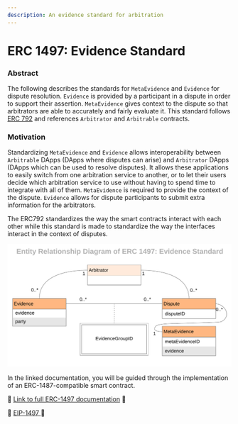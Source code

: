 ```yaml
---
description: An evidence standard for arbitration
---
```


# ERC 1497: Evidence Standard

### Abstract

The following describes the standards for `MetaEvidence` and `Evidence` for dispute resolution. `Evidence` is provided by a participant in a dispute in order to support their assertion. `MetaEvidence` gives context to the dispute so that arbitrators are able to accurately and fairly evaluate it. This standard follows [ERC 792](https://github.com/ethereum/EIPs/issues/792) and references `Arbitrator` and `Arbitrable` contracts.

### Motivation

Standardizing `MetaEvidence` and `Evidence` allows interoperability between `Arbitrable` DApps \(DApps where disputes can arise\) and `Arbitrator` DApps \(DApps which can be used to resolve disputes\). It allows these applications to easily switch from one arbitration service to another, or to let their users decide which arbitration service to use without having to spend time to integrate with all of them. `MetaEvidence` is required to provide the context of the dispute. `Evidence` allows for dispute participants to submit extra information for the arbitrators.

The ERC792 standardizes the way the smart contracts interact with each other while this standard is made to standardize the way the interfaces interact in the context of disputes.

![](../.gitbook/assets/image%20%282%29.png)

In the linked documentation, you will be guided through the implementation of an ERC-1487-compatible smart contract.

📖 [Link to full ERC-1497 documentation](https://developer.kleros.io/en/latest/erc-1497.html#) 📖 

📜  [EIP-1497 ](https://github.com/ethereum/EIPs/issues/1497)📜

